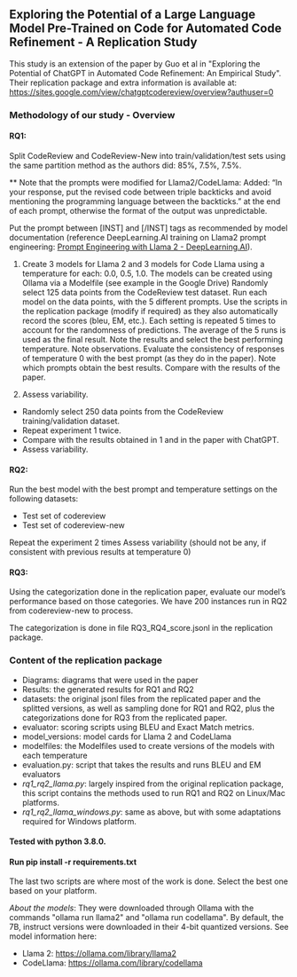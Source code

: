 ## Exploring the Potential of a Large Language Model Pre-Trained on Code for Automated Code Refinement - A Replication Study

This study is an extension of the paper by Guo et al in "Exploring the Potential of ChatGPT in Automated Code Refinement: An Empirical Study".
Their replication package and extra information is available at: https://sites.google.com/view/chatgptcodereview/overview?authuser=0

### Methodology of our study - Overview
#### RQ1:
Split CodeReview and CodeReview-New into train/validation/test sets using the same partition method as the authors did: 85%, 7.5%, 7.5%.

** Note that the prompts were modified for Llama2/CodeLlama:
Added: “In your response, put the revised code between triple backticks and avoid mentioning the programming language between the backticks.” at the end of each prompt, otherwise the format of the output was unpredictable.

Put the prompt between [INST] and [/INST] tags as recommended by model documentation (reference DeepLearning.AI training on Llama2 prompt engineering: [Prompt Engineering with Llama 2 - DeepLearning.AI](https://www.deeplearning.ai/short-courses/prompt-engineering-with-llama-2/)).

1) Create 3 models for Llama 2 and 3 models for Code Llama using a temperature for each: 0.0, 0.5, 1.0. The models can be created using Ollama via a Modelfile (see example in the Google Drive)
Randomly select 125 data points from the CodeReview test dataset.
Run each model on the data points, with the 5 different prompts. Use the scripts in the replication package (modify if required) as they also automatically record the scores (bleu, EM, etc.).
Each setting is repeated 5 times to account for the randomness of predictions. The average of the 5 runs is used as the final result.
Note the results and select the best performing temperature. Note observations. Evaluate the consistency of responses of temperature 0 with the best prompt (as they do in the paper). Note which prompts obtain the best results. Compare with the results of the paper. 

2) Assess variability.
- Randomly select 250 data points from the CodeReview training/validation dataset.
- Repeat experiment 1 twice.
- Compare with the results obtained in 1 and in the paper with ChatGPT.
- Assess variability.

#### RQ2:
Run the best model with the best prompt and temperature settings on the following datasets:
- Test set of codereview
- Test set of codereview-new

Repeat the experiment 2 times
Assess variability (should not be any, if consistent with previous results at temperature 0)

#### RQ3:
Using the categorization done in the replication paper, evaluate our model’s performance based on those categories. We have 200 instances run in RQ2 from codereview-new to process. 

The categorization is done in file RQ3_RQ4_score.jsonl in the replication package.

### Content of the replication package
- Diagrams: diagrams that were used in the paper
- Results: the generated results for RQ1 and RQ2
- datasets: the original jsonl files from the replicated paper and the splitted versions, as well as sampling done for RQ1 and RQ2, plus the categorizations done for RQ3 from the replicated paper.
- evaluator: scoring scripts using BLEU and Exact Match metrics.
- model_versions: model cards for Llama 2 and CodeLlama
- modelfiles: the Modelfiles used to create versions of the models with each temperature
- evaluation.py: script that takes the results and runs BLEU and EM evaluators
- *rq1_rq2_llama.py*: largely inspired from the original replication package, this script contains the methods used to run RQ1 and RQ2 on Linux/Mac platforms.
- *rq1_rq2_llama_windows.py*: same as above, but with some adaptations required for Windows platform.

#### Tested with python 3.8.0.
#### Run pip install -r requirements.txt

The last two scripts are where most of the work is done. Select the best one based on your platform.

*About the models*: They were downloaded through Ollama with the commands "ollama run llama2" and "ollama run codellama". By default, the 7B, instruct versions were downloaded in their 4-bit quantized versions.
See model information here:
- Llama 2: https://ollama.com/library/llama2
- CodeLlama: https://ollama.com/library/codellama
